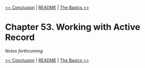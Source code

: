 [&lt;&lt; Conclusion](ch52-conclusion.md) | [README](README.md) | [The Basics &gt;&gt;](ch54-the-basics.md)

# Chapter 53. Working with Active Record

*Notes forthcoming*

[&lt;&lt; Conclusion](ch52-conclusion.md) | [README](README.md) | [The Basics &gt;&gt;](ch54-the-basics.md)